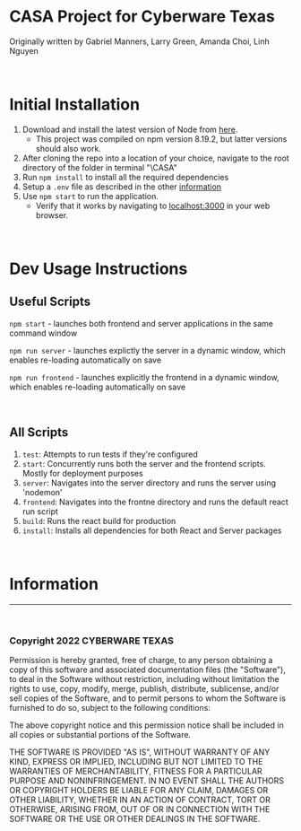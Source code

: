 # CASA Project for Cyberware Texas

Originally written by Gabriel Manners, Larry Green, Amanda Choi, Linh Nguyen

<br>

# Initial Installation
1. Download and install the latest version of Node from [here](https://nodejs.org/en/download/).
    - This project was compiled on npm version 8.19.2, but latter versions should also work. 
2. After cloning the repo into a location of your choice, navigate to the root directory of the folder in terminal "\CASA"
3. Run `npm install` to install all the required dependencies
4. Setup a `.env` file as described in the other [information](#information)
5. Use `npm start` to run the application. 
    - Verify that it works by navigating to [localhost:3000](localhost:3000) in your web browser. 

<br>  

# Dev Usage Instructions

## Useful Scripts

`npm start` - launches both frontend and server applications in the same command window

`npm run server` - launches explictly the server in a dynamic window, which enables re-loading automatically on save

`npm run frontend` - launches explicitly the frontend in a dynamic window, which enables re-loading automatically on save

<br>

## All Scripts
1. `test`: Attempts to run tests if they're configured
2. `start`: Concurrently runs both the server and the frontend scripts. Mostly for deployment purposes
3. `server`: Navigates into the server directory and runs the server using 'nodemon'
4. `frontend`: Navigates into the frontne directory and runs the default react run script
5. `build`: Runs the react build for production
6. `install`: Installs all dependencies for both React and Server packages

<br>

# Information

---


<br>

### Copyright 2022 CYBERWARE TEXAS

Permission is hereby granted, free of charge, to any person obtaining a copy of this software and associated documentation files (the "Software"), to deal in the Software without restriction, including without limitation the rights to use, copy, modify, merge, publish, distribute, sublicense, and/or sell copies of the Software, and to permit persons to whom the Software is furnished to do so, subject to the following conditions:

The above copyright notice and this permission notice shall be included in all copies or substantial portions of the Software.

THE SOFTWARE IS PROVIDED "AS IS", WITHOUT WARRANTY OF ANY KIND, EXPRESS OR IMPLIED, INCLUDING BUT NOT LIMITED TO THE WARRANTIES OF MERCHANTABILITY, FITNESS FOR A PARTICULAR PURPOSE AND NONINFRINGEMENT. IN NO EVENT SHALL THE AUTHORS OR COPYRIGHT HOLDERS BE LIABLE FOR ANY CLAIM, DAMAGES OR OTHER LIABILITY, WHETHER IN AN ACTION OF CONTRACT, TORT OR OTHERWISE, ARISING FROM, OUT OF OR IN CONNECTION WITH THE SOFTWARE OR THE USE OR OTHER DEALINGS IN THE SOFTWARE.